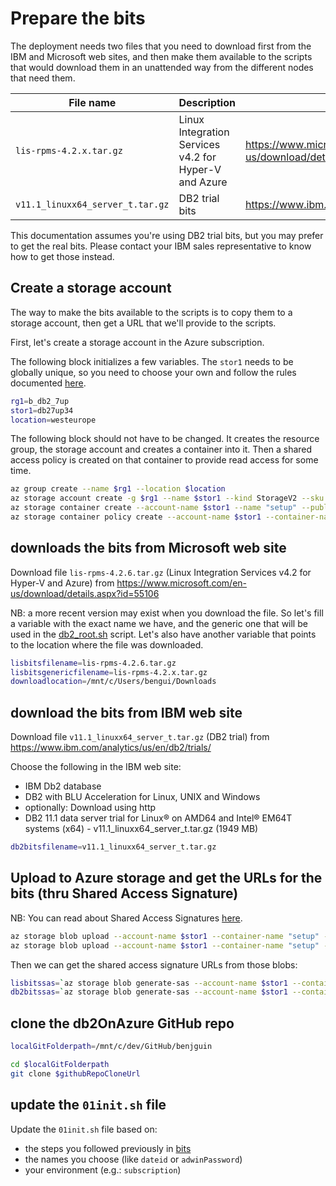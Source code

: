 # Prepare the bits

The deployment needs two files that you need to download first from the IBM and Microsoft web sites, and then make them available to the scripts that would download them in an unattended way from the different nodes that need them.

File name | Description | URL
----------|-------------|-----
`lis-rpms-4.2.x.tar.gz` | Linux Integration Services v4.2 for Hyper-V and Azure | <https://www.microsoft.com/en-us/download/details.aspx?id=55106>
`v11.1_linuxx64_server_t.tar.gz` | DB2 trial bits | <https://www.ibm.com/analytics/us/en/db2/trials/>

This documentation assumes you're using DB2 trial bits, but you may prefer to get the real bits. Please contact your IBM sales representative to know how to get those instead.

## Create a storage account

The way to make the bits available to the scripts is to copy them to a storage account, then get a URL that we'll provide to the scripts.

First, let's create a storage account in the Azure subscription.

The following block initializes a few variables. The `stor1` needs to be globally unique, so you need to choose your own and follow the rules documented [here](https://docs.microsoft.com/en-us/rest/api/storageservices/Naming-and-Referencing-Containers--Blobs--and-Metadata#resource-names).

```bash
rg1=b_db2_7up
stor1=db27up34
location=westeurope
```

The following block should not have to be changed. 
It creates the resource group, the storage account and creates a container into it.
Then a shared access policy is created on that container to provide read access for some time.

```bash
az group create --name $rg1 --location $location
az storage account create -g $rg1 --name $stor1 --kind StorageV2 --sku Standard_LRS --https-only true 
az storage container create --account-name $stor1 --name "setup" --public-access off
az storage container policy create --account-name $stor1 --container-name "setup" --name "readuntileofcy2020" --expiry "2020-12-31T23:59:59Z" --permissions "r"
```

## downloads the bits from Microsoft web site

Download file `lis-rpms-4.2.6.tar.gz` (Linux Integration Services v4.2 for Hyper-V and Azure) from <https://www.microsoft.com/en-us/download/details.aspx?id=55106>

NB: a more recent version may exist when you download the file. 
So let's fill a variable with the exact name we have, and the generic one that will be used in the [db2_root.sh](../deployment/initscripts/helperscripts/db2_root.sh) script. 
Let's also have another variable that points to the location where the file was downloaded.

```bash
lisbitsfilename=lis-rpms-4.2.6.tar.gz
lisbitsgenericfilename=lis-rpms-4.2.x.tar.gz
downloadlocation=/mnt/c/Users/bengui/Downloads
```

## download the bits from IBM web site

Download file `v11.1_linuxx64_server_t.tar.gz` (DB2 trial) from <https://www.ibm.com/analytics/us/en/db2/trials/>

Choose the following in the IBM web site:
- IBM Db2 database
- DB2 with BLU Acceleration for Linux, UNIX and Windows
- optionally: Download using http
- DB2 11.1 data server trial for Linux® on AMD64 and Intel® EM64T systems (x64) - v11.1_linuxx64_server_t.tar.gz  (1949 MB) 

```bash
db2bitsfilename=v11.1_linuxx64_server_t.tar.gz
```

## Upload to Azure storage and get the URLs for the bits (thru Shared Access Signature)

NB: You can read about Shared Access Signatures [here](https://docs.microsoft.com/en-us/rest/api/storageservices/delegating-access-with-a-shared-access-signature).

```bash
az storage blob upload --account-name $stor1 --container-name "setup" --name "$lisbitsgenericfilename" --file "$downloadlocation/$lisbitsfilename"
az storage blob upload --account-name $stor1 --container-name "setup" --name "$db2bitsfilename" --file "$downloadlocation/$db2bitsfilename"
```

Then we can get the shared access signature URLs from those blobs:

```bash
lisbitssas=`az storage blob generate-sas --account-name $stor1 --container-name "setup" --policy-name "readuntileofcy2020" --name "$lisbitsgenericfilename" --output tsv`
db2bitssas=`az storage blob generate-sas --account-name $stor1 --container-name "setup" --policy-name "readuntileofcy2020" --name "$db2bitsfilename" --output tsv`
```

## clone the db2OnAzure GitHub repo

```bash
localGitFolderpath=/mnt/c/dev/GitHub/benjguin
```

```bash
cd $localGitFolderpath
git clone $githubRepoCloneUrl
```

## update the `01init.sh` file

Update the `01init.sh` file based on:
- the steps you followed previously in [bits](bits.md)
- the names you choose (like `dateid` or `adwinPassword`)
- your environment (e.g.: `subscription`)
